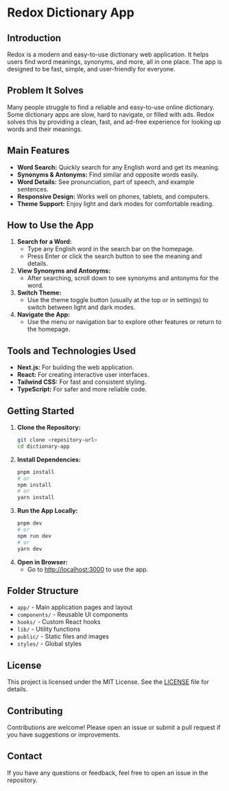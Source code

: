 # Redox Dictionary App

## Introduction
Redox is a modern and easy-to-use dictionary web application. It helps users find word meanings, synonyms, and more, all in one place. The app is designed to be fast, simple, and user-friendly for everyone.

## Problem It Solves
Many people struggle to find a reliable and easy-to-use online dictionary. Some dictionary apps are slow, hard to navigate, or filled with ads. Redox solves this by providing a clean, fast, and ad-free experience for looking up words and their meanings.

## Main Features
- **Word Search:** Quickly search for any English word and get its meaning.
- **Synonyms & Antonyms:** Find similar and opposite words easily.
- **Word Details:** See pronunciation, part of speech, and example sentences.
- **Responsive Design:** Works well on phones, tablets, and computers.
- **Theme Support:** Enjoy light and dark modes for comfortable reading.

## How to Use the App
1. **Search for a Word:**
   - Type any English word in the search bar on the homepage.
   - Press Enter or click the search button to see the meaning and details.
2. **View Synonyms and Antonyms:**
   - After searching, scroll down to see synonyms and antonyms for the word.
3. **Switch Theme:**
   - Use the theme toggle button (usually at the top or in settings) to switch between light and dark modes.
4. **Navigate the App:**
   - Use the menu or navigation bar to explore other features or return to the homepage.

## Tools and Technologies Used
- **Next.js:** For building the web application.
- **React:** For creating interactive user interfaces.
- **Tailwind CSS:** For fast and consistent styling.
- **TypeScript:** For safer and more reliable code.

## Getting Started
1. **Clone the Repository:**
   ```bash
   git clone <repository-url>
   cd dictionary-app
   ```
2. **Install Dependencies:**
   ```bash
   pnpm install
   # or
   npm install
   # or
   yarn install
   ```
3. **Run the App Locally:**
   ```bash
   pnpm dev
   # or
   npm run dev
   # or
   yarn dev
   ```
4. **Open in Browser:**
   - Go to [http://localhost:3000](http://localhost:3000) to use the app.

## Folder Structure
- `app/` - Main application pages and layout
- `components/` - Reusable UI components
- `hooks/` - Custom React hooks
- `lib/` - Utility functions
- `public/` - Static files and images
- `styles/` - Global styles

## License
This project is licensed under the MIT License. See the [LICENSE](./LICENSE) file for details.

## Contributing
Contributions are welcome! Please open an issue or submit a pull request if you have suggestions or improvements.

## Contact
If you have any questions or feedback, feel free to open an issue in the repository. 